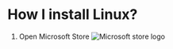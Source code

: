 # How I install Linux?

1. Open Microsoft Store 
![](https://images.app.goo.gl/kKpobGWJ7g1EH2oK9 "Microsoft store logo")
